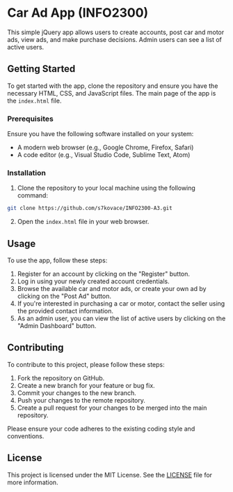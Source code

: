# Car Ad App (INFO2300)

This simple jQuery app allows users to create accounts, post car and motor ads, view ads, and make purchase decisions. Admin users can see a list of active users.

## Getting Started

To get started with the app, clone the repository and ensure you have the necessary HTML, CSS, and JavaScript files. The main page of the app is the `index.html` file.

### Prerequisites

Ensure you have the following software installed on your system:

- A modern web browser (e.g., Google Chrome, Firefox, Safari)
- A code editor (e.g., Visual Studio Code, Sublime Text, Atom)

### Installation

1. Clone the repository to your local machine using the following command:

```bash
git clone https://github.com/s7kovace/INFO2300-A3.git
```


2. Open the `index.html` file in your web browser.

## Usage

To use the app, follow these steps:

1. Register for an account by clicking on the "Register" button.
2. Log in using your newly created account credentials.
3. Browse the available car and motor ads, or create your own ad by clicking on the "Post Ad" button.
4. If you're interested in purchasing a car or motor, contact the seller using the provided contact information.
5. As an admin user, you can view the list of active users by clicking on the "Admin Dashboard" button.

## Contributing

To contribute to this project, please follow these steps:

1. Fork the repository on GitHub.
2. Create a new branch for your feature or bug fix.
3. Commit your changes to the new branch.
4. Push your changes to the remote repository.
5. Create a pull request for your changes to be merged into the main repository.

Please ensure your code adheres to the existing coding style and conventions.

## License

This project is licensed under the MIT License. See the [LICENSE](LICENSE) file for more information.
